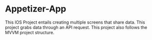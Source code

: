 # Appetizer-App
This IOS Project entails creating multiple screens that share data. This project grabs data through an API request. This project also follows the MVVM project structure.
